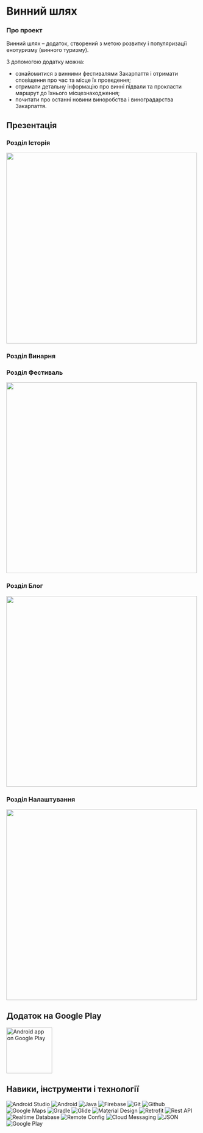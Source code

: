 # Винний шлях

### Про проект

Винний шлях – додаток, створений з метою розвитку і популяризації енотуризму (винного туризму).

З допомогою додатку можна:
*	ознайомитися з винними фестивалями Закарпаття і отримати сповіщення про час та місце їх проведення;
*	отримати детальну інформацію про винні підвали та прокласти маршрут до їхнього місцезнаходження;
*	почитати про останні новини виноробства і виноградарства Закарпаття.


## Презентація

### Розділ <strong>Історія</strong>

<img src="https://github.com/Vovusik/WineTour/blob/master/app/src/main/res/assets/history.gif" height="500" >

### Розділ <strong>Винарня</strong>

### Розділ <strong>Фестиваль</strong>

<img src="https://github.com/Vovusik/WineTour/blob/master/app/src/main/res/assets/festival.gif" height="500" >

### Розділ <strong>Блог</strong>

<img src="https://github.com/Vovusik/WineTour/blob/master/app/src/main/res/assets/blog.gif" height="500" >

### Розділ <strong>Налаштування</strong>

<img src="https://github.com/Vovusik/WineTour/blob/master/app/src/main/res/assets/setting.gif" height="500" >



## Додаток на Google Play
<a href="https://play.google.com/store/apps/details?id=com.andrukhiv.winetour" target="_blank">
  <img alt="Android app on Google Play"
       src="https://play.google.com/intl/en_us/badges/static/images/badges/ua_badge_web_generic.png" height="120"/>
</a>

## Навики, інструменти і технології

![Android Studio](https://img.shields.io/badge/-AndroidStudio-090909?style=plastic&logo=androidstudio&logoColor=#3DDC84)
![Android](https://img.shields.io/badge/-Android-090909?style=plastic&logo=android&logoColor=3DDC84)
![Java](https://img.shields.io/badge/-Java-090909?style=plastic&logo=java&logoColor=FFFFFF)
![Firebase](https://img.shields.io/badge/-Firebase-090909?style=plastic&logo=firebase&logoColor=FFCA28)
![Git](https://img.shields.io/badge/-Git-090909?style=plastic&logo=git&logoColor=F05032)
![Github](https://img.shields.io/badge/-Github-090909?style=plastic&logo=github&logoColor=FFFFFF)
![Google Maps](https://img.shields.io/badge/-GoogleMaps-090909?style=plastic&logo=googlemaps&logoColor=4285F4)
![Gradle](https://img.shields.io/badge/-Gradle-090909?style=plastic&logo=gradle&logoColor=FFFFFF)
![Glide](https://img.shields.io/badge/-Glide-090909?style=plastic&logo=glide&logoColor=0095D5)
![Material Design](https://img.shields.io/badge/-MaterialDesign-090909?style=plastic&logo=materialdesign&logoColor=FFFFFF)
![Retrofit](https://img.shields.io/badge/-Retrofit2-090909?style=plastic&logo=retrofit&logoColor=0095D5)
![Rest API](https://img.shields.io/badge/-RestAPI-090909?style=plastic&logo=restAPI&logoColor=0095D5)
![Realtime Database](https://img.shields.io/badge/-RealtimeDatabase-090909?style=plastic&logo=realtimedatabase&logoColor=0095D5)
![Remote Config](https://img.shields.io/badge/-RemoteConfig-090909?style=plastic&logo=remoteconfig&logoColor=0095D5)
![Cloud Messaging](https://img.shields.io/badge/-CloudMessaging-090909?style=plastic&logo=cloudmessaging&logoColor=0095D5)
![JSON](https://img.shields.io/badge/-JSON-090909?style=plastic&logo=json&logoColor=FFFFFF)
![Google Play](https://img.shields.io/badge/-GooglePlay-090909?style=plastic&logo=googleplay&logoColor=FFFFFF)
